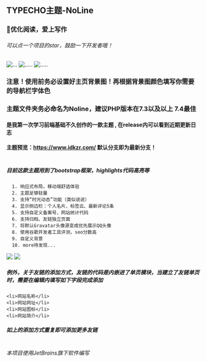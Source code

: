 # 
## TYPECHO主题-NoLine     
###  💬优化阅读，爱上写作
###### 可以点一个项目的star，鼓励一下开发者哦！
![...](https://cloud.idkzr.com/f/YWh1/mb.jpg)
 ![.....](https://img.shields.io/github/downloads/qine233/NoLine-Typecho-theme/total.svg?style=flat-square)
 ![.....](https://img.shields.io/github/v/release/qine233/NoLine-Typecho-theme.svg?style=flat-square)
### 注意！使用前务必设置好主页背景图！再根据背景图颜色填写你需要的导航栏字体色
### 主题文件夹务必命名为Noline，建议PHP版本在7.3以及以上 7.4最佳
#### 是我第一次学习前端基础不久创作的一款主题 , 在release内可以看到近期更新日志
#### 主题预览：https://www.idkzr.com/   默认分支即为最新分支！
#
##### 目前这款主题用到了bootstrap框架，highlights代码高亮等
      1. 响应式布局，移动端舒适体验
      2. 主题足够轻量
      3. 支持“时光动态”功能（类似说说）
      4. 显示侧边栏：个人名片、标签云、最新评论5条
      5. 支持自定义备案号、网站统计代码
      6. 支持归档、友链独立页面
      7. 将默认Gravatar头像源变成优先展示QQ头像
      8. 使用谷歌开发者工具评测，seo分数高
      9. 自定义背景
      10. more待发现...
![     ](https://developer.qcloudimg.com/http-save/yehe-9513775/1bf7d0bc8e0d24f49026feea78293776.png?imageView2/2/w/1620)
![     ](https://developer.qcloudimg.com/http-save/yehe-9513775/22b30addc088fc76fbf57c0cfcd86fef.png?imageView2/2/w/1620)
##### 例外，关于友链的添加方式，友链的代码是内嵌进了单页模块，当建立了友链单页时，需要在编辑内填写如下字段完成添加
```
<li>网站名称</li>
<li>网站网址</li>
<li>网站图标</li>
<li>网站简介</li>
```
##### 如上的添加方式重复即可添加更多友链
# 

###### 本项目使用JetBrains旗下软件编写
